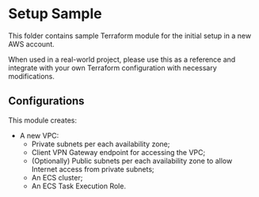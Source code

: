 # Setup Sample

This folder contains sample Terraform module for the initial setup
in a new AWS account.

When used in a real-world project, please use this as a reference and integrate
with your own Terraform configuration with necessary modifications.

## Configurations

This module creates:

- A new VPC:
  - Private subnets per each availability zone;
  - Client VPN Gateway endpoint for accessing the VPC;
  - (Optionally) Public subnets per each availability zone to allow Internet access from private subnets;
  - An ECS cluster;
  - An ECS Task Execution Role.
